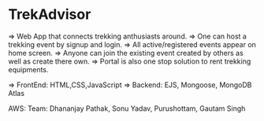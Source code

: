 TrekAdvisor
==================
=> Web App that connects trekking anthusiasts around.
=> One can host a trekking event by signup and login.
=> All active/registered events appear on home screen.
=> Anyone can join the existing event created by others as well as create there own.
=> Portal is also one stop solution to rent trekking equipments.


=> FrontEnd: HTML,CSS,JavaScript
=> Backend: EJS, Mongoose, MongoDB Atlas

AWS: 
Team: Dhananjay Pathak, Sonu Yadav, Purushottam, Gautam Singh
